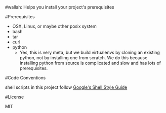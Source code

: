 #wallah: Helps you install your project's prerequisites

#Prerequisites

* OSX, Linux, or maybe other posix system
* bash
* tar
* curl
* python
  * Yes, this is very meta, but we build virtualenvs by cloning an existing python, not by installing one from scratch. We do this because installing python from source is complicated and slow and has lots of prerequisites.

#Code Conventions

shell scripts in this project follow [Google's Shell Style Guide](http://google-styleguide.googlecode.com/svn/trunk/shell.xml)

#License

MIT
